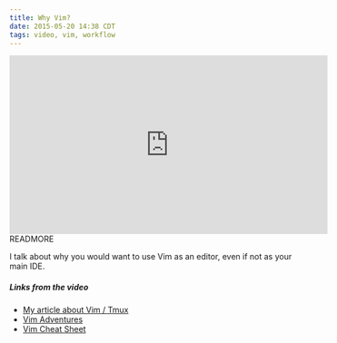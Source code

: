 ```yaml
---
title: Why Vim?
date: 2015-05-20 14:38 CDT
tags: video, vim, workflow
---
```


<iframe width="560" height="315" src="https://www.youtube.com/embed/F6-phM56H-Q" frameborder="0" allowfullscreen></iframe>
READMORE

I talk about why you would want to use Vim as an editor, even if not as your main IDE.

##### Links from the video
 * [My article about Vim / Tmux](http://www.colbycheeze.com/blog/2015/02/level-up-your-workflow-with-vim-and-tmux.html)
 * [Vim Adventures](http://vim-adventures.com/)
 * [Vim Cheat Sheet](http://vim.rtorr.com/)


